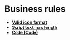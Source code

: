 # Business rules

- **[Valid icon format](https://docs.erp.net/tech/advanced/user-business-rules/business-rules/valid-icon-format.html)**
- **[Script text max length](https://docs.erp.net/tech/advanced/user-business-rules/business-rules/script-text-max-length.html)**
- **[Code (Code)](https://docs.erp.net/tech/advanced/user-business-rules/business-rules/code.html)**
